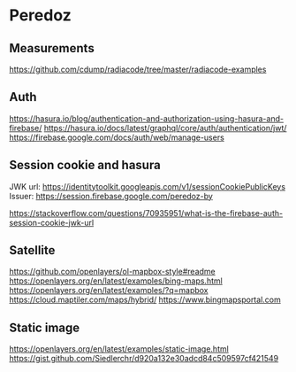 # Peredoz

## Measurements
https://github.com/cdump/radiacode/tree/master/radiacode-examples

## Auth
https://hasura.io/blog/authentication-and-authorization-using-hasura-and-firebase/
https://hasura.io/docs/latest/graphql/core/auth/authentication/jwt/
https://firebase.google.com/docs/auth/web/manage-users

## Session cookie and hasura

JWK url: https://identitytoolkit.googleapis.com/v1/sessionCookiePublicKeys
Issuer: https://session.firebase.google.com/peredoz-by

https://stackoverflow.com/questions/70935951/what-is-the-firebase-auth-session-cookie-jwk-url


## Satellite

https://github.com/openlayers/ol-mapbox-style#readme
https://openlayers.org/en/latest/examples/bing-maps.html
https://openlayers.org/en/latest/examples/?q=mapbox
https://cloud.maptiler.com/maps/hybrid/
https://www.bingmapsportal.com

## Static image
https://openlayers.org/en/latest/examples/static-image.html
https://gist.github.com/Siedlerchr/d920a132e30adcd84c509597cf421549

